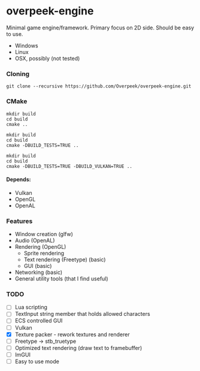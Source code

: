 # overpeek-engine
Minimal game engine/framework.
Primary focus on 2D side.
Should be easy to use.
 - Windows
 - Linux
 - OSX, possibly (not tested)

### Cloning
```
git clone --recursive https://github.com/Overpeek/overpeek-engine.git
```

### CMake
```
mkdir build
cd build
cmake ..
```
```
mkdir build
cd build
cmake -DBUILD_TESTS=TRUE ..
```
```
mkdir build
cd build
cmake -DBUILD_TESTS=TRUE -DBUILD_VULKAN=TRUE ..
```

#### Depends:
- Vulkan
- OpenGL
- OpenAL

### Features
- Window creation (glfw) 
- Audio (OpenAL) 
- Rendering (OpenGL)
    - Sprite rendering
    - Text rendering (Freetype) (basic) 
    - GUI (basic)
- Networking (basic)
- General utility tools (that I find useful) 


### TODO
- [ ] Lua scripting
- [ ] TextInput string member that holds allowed characters
- [ ] ECS controlled GUI
- [ ] Vulkan
- [x] Texture packer - rework textures and renderer
- [ ] Freetype -> stb_truetype
- [ ] Optimized text rendering (draw text to framebuffer)
- [ ] ImGUI 
- [ ] Easy to use mode
